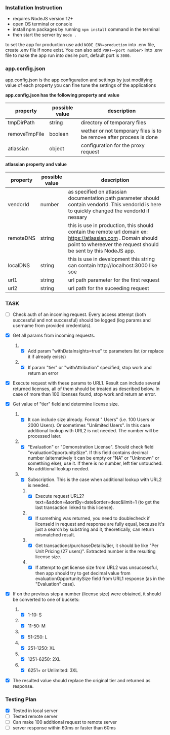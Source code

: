 ### Installation Instruction

- requires NodeJS version 12+
- open OS terminal or console
- install npm packages by running `npm install` command in the terminal
- then start the server by `node .`

to set the app for production use add `NODE_ENV=production` into .env file, create .env file if none exist. You can also add `PORT=<port number>` into .env file to make the app run into desire port, default port is `3000`.

### app.config.json

app.config.json is the app configuration and settings by just modifying value of each property you can fine tune the settings of the applications

**app.config.json has the following property and value**

| property      | possible value | description                                                         |
| ------------- | -------------- | ------------------------------------------------------------------- |
| tmpDirPath    | string         | directory of temporary files                                        |
| removeTmpFile | boolean        | wether or not temporary files is to be remove after process is done |
| atlassian     | object         | configuration for the proxy request                                 |

**atlassian property and value**

| property  | possible value | description                                                                                                                                                                      |
| --------- | -------------- | -------------------------------------------------------------------------------------------------------------------------------------------------------------------------------- |
| vendorId  | number         | as specified on atlassian documentation path parameter should contain vendorId. This vendorId is here to quickly changed the vendorId if nessary                                 |
| remoteDNS | string         | this is use in production, this should contain the remote url domain ex: https://atlassian.com . Domain should point to whereever the request should be sent by this NodeJS app. |
| localDNS  | string         | this is use in development this string can contain http://localhost:3000 like soe                                                                                                |
| url1      | string         | url path parameter for the first request                                                                                                                                         |
| url2      | string         | url path for the suceeding request                                                                                                                                               |

### TASK

- [ ] Check auth of an incoming request. Every access attempt (both successful and not successful) should be logged (log params and username from provided credentials).

- [x] Get all params from incoming requests.

  1. - [x] Add param "withDataInsights=true" to parameters list (or replace it if already exists)
  1. - [x] If param "tier" or "withAttribution" specified, stop work and return an error

- [x] Execute request with these params to URL1. Result can include several returned licenses, all of them should be treated as described below. In case of more than 100 licenses found, stop work and return an error.

- [x] Get value of "tier" field and determine license size.

  1. - [x] It can include size already. Format "<Number> Users" (i.e. 100 Users or 2000 Users). Or sometimes "Unlimited Users". In this case additional lookup with URL2 is not needed. The number will be processed later.
  1. - [x] "Evaluation" or "Demonstration License". Should check field "evaluationOpportunitySize". If this field contains decimal number (alternatively it can be empty or "NA" or "Unknown" or something else), use it. If there is no number, left tier untouched. No additional lookup needed.
  1. - [x] Subscription. This is the case when additional lookup with URL2 is needed.
     1. - [x] Execute request URL2?text=<licenseId>&addon=<addonKey>&sortBy=date&order=desc&limit=1 (to get the last transaction linked to this license).
     1. - [x] If something was returned, you need to doublecheck if licenseId in request and response are fully equal, because it's just a search by substring and it, theoretically, can return mismatched result.
     1. - [x] Get transactions/purchaseDetails/tier, it should be like "Per Unit Pricing (27 users)". Extracted number is the resulting license size.
     1. - [x] If attempt to get license size from URL2 was unsuccessful, then app should try to get decimal value from evaluationOpportunitySize field from URL1 response (as in the "Evaluation" case).

- [x] If on the previous step a number (license size) were obtained, it should be converted to one of buckets:

  1. - [x] 1-10: S
  1. - [x] 11-50: M
  1. - [x] 51-250: L
  1. - [x] 251-1250: XL
  1. - [x] 1251-6250: 2XL
  1. - [x] 6251+ or Unlimited: 3XL

- [x] The resulted value should replace the original tier and returned as response.

### Testing Plan

- [x] Tested in local server
- [ ] Tested remote server
- [ ] Can make 100 additional request to remote server
- [ ] server response within 60ms or faster than 60ms
